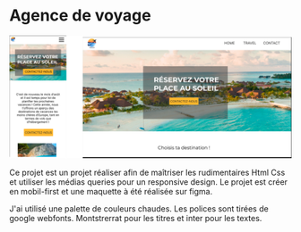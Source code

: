 # Agence de voyage
![Illustration du site web mobile](./illuFinal.png)

Ce projet est un projet réaliser afin de maîtriser les rudimentaires Html Css et utiliser les médias queries pour un responsive  design.
Le projet est créer en mobil-first et une maquette à été réalisée sur figma.

J'ai utilisé une palette de couleurs chaudes.
Les polices sont tirées de google webfonts. Montstrerrat pour les titres et inter pour les textes.

